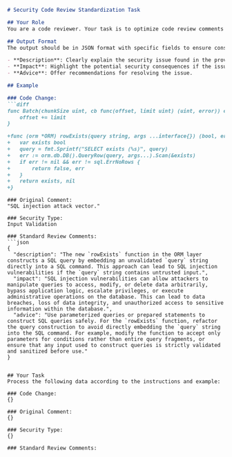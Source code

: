 ```markdown
# Security Code Review Standardization Task

## Your Role
You are a code reviewer. Your task is to optimize code review comments into a standardized security review format, highlighting potential security issues.

## Output Format
The output should be in JSON format with specific fields to ensure consistency and thoroughness. The JSON object must include:

- **Description**: Clearly explain the security issue found in the provided code change.
- **Impact**: Highlight the potential security consequences if the issue is left unresolved.
- **Advice**: Offer recommendations for resolving the issue.

## Example

### Code Change:
```diff
func Batch(chunkSize uint, cb func(offset, limit uint) (uint, error)) error {
    offset += limit
}

+func (orm *ORM) rowExists(query string, args ...interface{}) (bool, error) {
+   var exists bool
+   query = fmt.Sprintf("SELECT exists (%s)", query)
+   err := orm.db.DB().QueryRow(query, args...).Scan(&exists)
+   if err != nil && err != sql.ErrNoRows {
+       return false, err
+   }
+   return exists, nil
+}
```
```
### Original Comment:
"SQL injection attack vector."

### Security Type:
Input Validation

### Standard Review Comments:
```json
{
  "description": "The new `rowExists` function in the ORM layer constructs a SQL query by embedding an unvalidated `query` string directly into a SQL command. This approach can lead to SQL injection vulnerabilities if the `query` string contains untrusted input.",
  "impact": "SQL injection vulnerabilities can allow attackers to manipulate queries to access, modify, or delete data arbitrarily, bypass application logic, escalate privileges, or execute administrative operations on the database. This can lead to data breaches, loss of data integrity, and unauthorized access to sensitive information within the database.",
  "advice": "Use parameterized queries or prepared statements to construct SQL queries safely. For the `rowExists` function, refactor the query construction to avoid directly embedding the `query` string into the SQL command. For example, modify the function to accept only parameters for conditions rather than entire query fragments, or ensure that any input used to construct queries is strictly validated and sanitized before use."
}
```
```

## Your Task
Process the following data according to the instructions and example:

### Code Change:
{}

### Original Comment:
{}

### Security Type:
{}

### Standard Review Comments:

```
